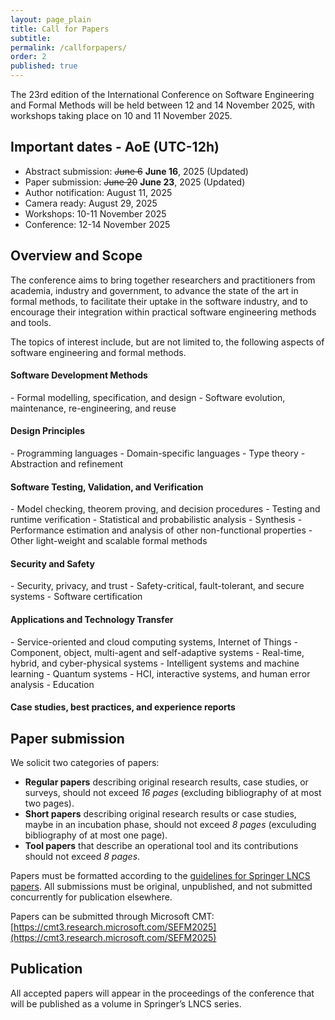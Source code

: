 ```yaml
---
layout: page_plain
title: Call for Papers
subtitle:
permalink: /callforpapers/
order: 2
published: true
---
```

The 23rd edition of the International Conference on Software Engineering and
Formal Methods will be held between 12 and 14 November 2025, with workshops taking place on 10 and 11 November 2025.

## Important dates - AoE (UTC-12h)
- Abstract submission: ~~June 6~~ **June 16**, 2025 (Updated)
- Paper submission: ~~June 20~~ **June 23**, 2025 (Updated)
- Author notification: August 11, 2025
- Camera ready: August 29, 2025
- Workshops: 10-11 November 2025
- Conference: 12-14 November 2025

## Overview and Scope

The conference aims to bring together researchers and practitioners from academia, industry and
government, to advance the state of the art in formal methods, to facilitate their
uptake in the software industry, and to encourage their integration within practical
software engineering methods and tools.

The topics of interest include, but are not limited to, the following aspects of
software engineering and formal methods.

<h4 class="areas">Software Development Methods</h4>
- Formal modelling, specification, and design
- Software evolution, maintenance, re-engineering, and reuse

<h4 class="areas">Design Principles</h4>
- Programming languages
- Domain-specific languages
- Type theory
- Abstraction and refinement

<h4 class="areas">Software Testing, Validation, and Verification</h4>
- Model checking, theorem proving, and decision procedures
- Testing and runtime verification
- Statistical and probabilistic analysis
- Synthesis
- Performance estimation and analysis of other non-functional
properties
- Other light-weight and scalable formal methods

<h4 class="areas">Security and Safety</h4>
- Security, privacy, and trust
- Safety-critical, fault-tolerant, and secure systems
- Software certification

<h4 class="areas">Applications and Technology Transfer</h4>
- Service-oriented and cloud computing systems, Internet of Things
- Component, object, multi-agent and self-adaptive systems
- Real-time, hybrid, and cyber-physical systems
- Intelligent systems and machine learning
- Quantum systems
- HCI, interactive systems, and human error analysis
- Education

<h4 class="areas">Case studies, best practices, and experience reports</h4>

## Paper submission

We solicit two categories of papers:

- **Regular papers** describing original research results, case studies, or surveys, should not exceed *16 pages* (excluding bibliography of at most two pages).
- **Short papers** describing original research results or case studies, maybe in an incubation phase, should not exceed *8 pages* (exculuding bibliography of at most one page).
- **Tool papers** that describe an operational tool and its contributions should not exceed *8 pages*.

Papers must be formatted according to the [guidelines for Springer LNCS papers](https://www.springer.com/gp/computer-science/lncs).
All submissions must be original, unpublished, and not submitted concurrently for publication elsewhere. 

Papers can be submitted through Microsoft CMT:
[https://cmt3.research.microsoft.com/SEFM2025](https://cmt3.research.microsoft.com/SEFM2025)


## Publication

All accepted papers will appear in the proceedings of the conference that will be published as a volume in Springer’s LNCS series.


